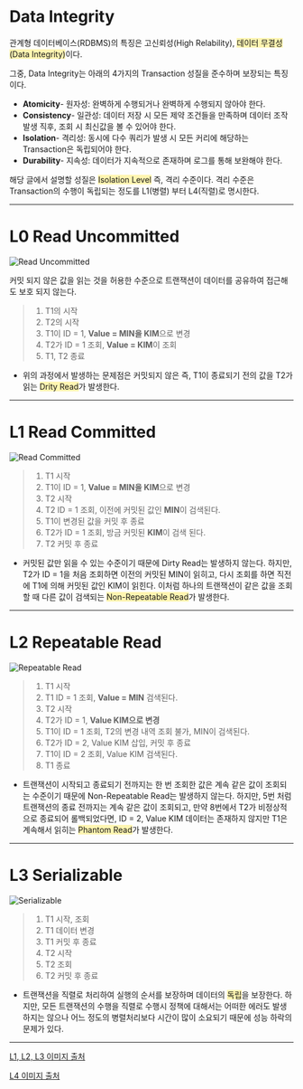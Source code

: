 # Data Integrity

관계형 데이터베이스(RDBMS)의 특징은 고신뢰성(High Relability), <span style = 'background-color:#fff5b1'>데이터 무결성(Data Integrity)</span>이다.

그중, Data Integrity는 아래의 4가지의 Transaction 성질을 준수하며 보장되는 특징이다.

- <strong>Atomicity</strong>- 원자성: 완벽하게 수행되거나 완벽하게 수행되지 않아야 한다.
- <strong>Consistency</strong>- 일관성: 데이터 저장 시 모든 제약 조건들을 만족하며 데이터 조작 발생 직후, 조회 시 최신값을 볼 수 있어야 한다.
- <strong>Isolation</strong>- 격리성: 동시에 다수 쿼리가 발생 시 모든 커리에 해당하는 Transaction은 독립되어야 한다.
- <strong>Durability</strong>- 지속성: 데이터가 지속적으로 존재하며 로그를 통해 보완해야 한다.

해당 글에서 설명할 성질은 <span style = 'background-color:#fff5b1'>Isolation Level</span> 즉, 격리 수준이다. 격리 수준은 Transaction의 수행이 독립되는 정도를 L1(병렬) 부터 L4(직렬)로 명시한다.

---

# L0 Read Uncommitted

![Read Uncommitted](https://ifh.cc/g/7lP648.png)

커밋 되지 않은 값을 읽는 것을 허용한 수준으로 트랜잭션이 데이터를 공유하여 접근해도 보호 되지 않는다.

> 1. T1의 시작
> 2. T2의 시작
> 3. T1이 ID = 1, <strong>Value = MIN을 KIM</strong>으로 변경
> 4. T2가 ID = 1 조회, <strong>Value = KIM</strong>이 조회
> 5. T1, T2 종료

- 위의 과정에서 발생하는 문제점은 커밋되지 않은 즉, T1이 종료되기 전의 값을 T2가 읽는 <span style = 'background-color:#fff5b1'>Drity Read</span>가 발생한다.

---

# L1 Read Committed

![Read Committed](https://ifh.cc/g/tf5dV8.png)

> 1. T1 시작
> 2. T1이 ID = 1, <strong>Value = MIN을 KIM</strong>으로 변경
> 3. T2 시작
> 4. T2 ID = 1 조회, 이전에 커밋된 값인 <strong>MIN</strong>이 검색된다.
> 5. T1이 변경된 값을 커밋 후 종료
> 6. T2가 ID = 1 조회, 방금 커밋된 <strong>KIM</strong>이 검색 된다.
> 7. T2 커밋 후 종료

- 커밋된 값만 읽을 수 있는 수준이기 때문에 Dirty Read는 발생하지 않는다. 하지만, T2가 ID = 1을 처음 조회하면 이전의 커밋된 MIN이 읽히고, 다시 조회를 하면 직전에 T1에 의해 커밋된 값인 KIM이 읽힌다. 이처럼 하나의 트랜잭션이 같은 값을 조회할 때 다른 값이 검색되는 <span style = 'background-color:#fff5b1'>Non-Repeatable Read</span>가 발생한다.

---

# L2 Repeatable Read

![Repeatable Read](https://ifh.cc/g/vgzrv2.png)

> 1. T1 시작
> 2. T1 ID = 1 조회, <strong>Value = MIN</strong> 검색된다.
> 3. T2 시작
> 4. T2가 ID = 1, <strong>Value KIM으로 변경</strong>
> 5. T1이 ID = 1 조회, T2의 변경 내역 조회 불가, MIN이 검색된다.
> 6. T2가 ID = 2, Value KIM 삽입, 커밋 후 종료
> 7. T1이 ID = 2 조회, Value KIM 검색된다.
> 8. T1 종료

- 트랜잭션이 시작되고 종료되기 전까지는 한 번 조회한 값은 계속 같은 값이 조회되는 수준이기 때문에 Non-Repeatable Read는 발생하지 않는다. 하지만, 5번 처럼 트랜잭션의 종료 전까지는 계속 같은 값이 조회되고, 만약 8번에서 T2가 비정상적으로 종료되어 롤백되었다면, ID = 2, Value KIM 데이터는 존재하지 않지만 T1은 계속해서 읽히는 <span style = 'background-color:#fff5b1'>Phantom Read</span>가 발생한다.

---

# L3 Serializable

![Serializable](https://ifh.cc/g/8x9rnk.png)

> 1. T1 시작, 조회
> 2. T1 데이터 변경
> 3. T1 커밋 후 종료
> 4. T2 시작
> 5. T2 조회
> 6. T2 커밋 후 종료

- 트랜잭션을 직렬로 처리하여 실행의 순서를 보장하며 데이터의 <span style = 'background-color:#fff5b1'>독립</span>을 보장한다. 하지만, 모든 트랜잭션의 수행을 직렬로 수행시 정책에 대해서는 어떠한 에러도 발생하지는 않으나 어느 정도의 병렬처리보다 시간이 많이 소요되기 때문에 성능 하락의 문제가 있다.

---

[L1, L2, L3 이미지 출처](https://private-space.tistory.com/97)

[L4 이미지 출처](https://steadiness.dev/isolation-level/)
